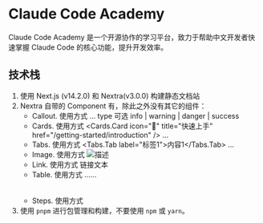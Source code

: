 
# Claude Code Academy
Claude Code Academy 是一个开源协作的学习平台，致力于帮助中文开发者快速掌握 Claude Code 的核心功能，提升开发效率。

## 技术栈

1. 使用 Next.js (v14.2.0) 和 Nextra(v3.0.0) 构建静态文档站
2. Nextra 自带的 Component 有，除此之外没有其它的组件：
   - Callout. 使用方式 <Callout type="info">...</Callout>  type 可选 info | warning | danger | success
   - Cards. 使用方式 <Cards> <Cards.Card icon="🚀" title="快速上手" href="/getting-started/introduction" /> ... </Cards>
   - Tabs. 使用方式 <Tabs> <Tabs.Tab label="标签1">内容1</Tabs.Tab> ... </Tabs>
   - Image. 使用方式 <Image src="/path/to/image.jpg" alt="描述" />
   - Link. 使用方式 <Link href="/path/to/page">链接文本</Link>
   - Table. 使用方式 <Table> <thead>...</thead> <tbody>...</tbody> </Table>
   - Steps. 使用方式 <Steps> </Steps>
3. 使用 `pnpm` 进行包管理和构建，不要使用 `npm` 或 `yarn`。